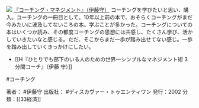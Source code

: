 
[![](https://images-fe.ssl-images-amazon.com/images/I/41UIx4XVBvL._SL160_.jpg)](http://www.amazon.co.jp/exec/obidos/ASIN/B00A3KW528/choiyaki81-22/ref=nosim)
[『コーチング・マネジメント』（伊藤守）](http://www.amazon.co.jp/exec/obidos/ASIN/B00A3KW528/choiyaki81-22/ref=nosim)
コーチングを学びたいと思い、購入。コーチングの一冊目として。10年以上前の本で、おそらくコーチングがまだ今みたいに波及してないころの本。学ぶことが多かった。コーチングについての本はいくつか読み、その都度コーチングの思想には共感し、たくさん学び、活かしていきたいなと感じる。ただ、そこからまだ一歩が踏み出せてない感じ。一歩を踏み出していくきっかけにしたい。

- [[H『ひとりでも部下のいる人のための世界一シンプルなマネジメント術 3分間コーチ』（伊藤 守）]]

#コーチング 

著者： #伊藤守
出版社： #ディスカヴァー・トゥエンティワン 
発行：2002
分類：[[33経済]]

